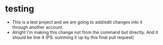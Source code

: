 # testing

- This is a test project and we are going to add/edit changes into it through another account.
- Alright I'm making this change not from the command but directly. And it should be line 4 
		(PS: summing it up by this final pull request)